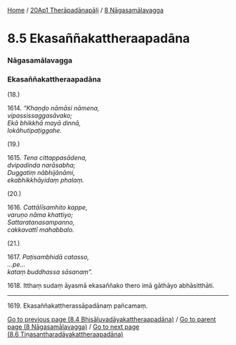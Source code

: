 
[Home](/) / [20Ap1 Therāpadānapāḷi](/tipitaka/20Ap1.md) / [8 Nāgasamālavagga](/tipitaka/20Ap1/8.md)

# 8.5 Ekasaññakattheraapadāna

### Nāgasamālavagga

### Ekasaññakattheraapadāna

(18.)

1614\. _“Khaṇḍo nāmāsi nāmena,_  
_vipassissaggasāvako;_  
_Ekā bhikkhā mayā dinnā,_  
_lokāhutipaṭiggahe._  


(19.)

1615\. _Tena cittappasādena,_  
_dvipadinda narāsabha;_  
_Duggatiṃ nābhijānāmi,_  
_ekabhikkhāyidaṃ phalaṃ._  


(20.)

1616\. _Cattālīsamhito kappe,_  
_varuṇo nāma khattiyo;_  
_Sattaratanasampanno,_  
_cakkavattī mahabbalo._  


(21.)

1617\. _Paṭisambhidā catasso,_  
_…pe…_  
_kataṃ buddhassa sāsanaṃ”._  


1618\. Itthaṃ sudaṃ āyasmā ekasaññako thero imā gāthāyo abhāsitthāti.

---

1619\. Ekasaññakattherassāpadānaṃ pañcamaṃ.



[Go to previous page (8.4 Bhisāluvadāyakattheraapadāna)](/tipitaka/20Ap1/8/8.4.md) / [Go to parent page (8 Nāgasamālavagga)](/tipitaka/20Ap1/8.md) / [Go to next page (8.6 Tiṇasantharadāyakattheraapadāna)](/tipitaka/20Ap1/8/8.6.md)


